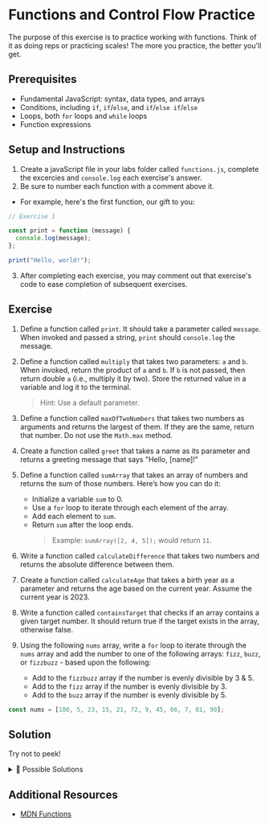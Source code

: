 # Functions and Control Flow Practice

The purpose of this exercise is to practice working with functions. Think of it as doing reps or practicing scales! The more you practice, the better you'll
get.

## Prerequisites

- Fundamental JavaScript: syntax, data types, and arrays
- Conditions, including `if`, `if`/`else`, and `if`/`else if`/`else`
- Loops, both `for` loops and `while` loops
- Function expressions

## Setup and Instructions

1. Create a javaScript file in your labs folder called `functions.js`, complete the excercies and `console.log` each exercise's answer.
2. Be sure to number each function with a comment above it.

- For example, here's the first function, our gift to you:

```js
// Exercise 1

const print = function (message) {
  console.log(message);
};

print("Hello, world!");
```

3. After completing each exercise, you may comment out that exercise's code to ease completion of subsequent exercises.

## Exercise

1. Define a function called `print`. It should take a parameter called `message`. When invoked and passed a string, `print` should `console.log` the message.

2. Define a function called `multiply` that takes two parameters: `a` and `b`. When invoked, return the product of `a` and `b`. If `b` is not passed, then return double `a` (i.e., multiply it by two). Store the returned value in a variable and log it to the terminal.

   > Hint: Use a default parameter.

3. Define a function called `maxOfTwoNumbers` that takes two numbers as arguments and returns the largest of them. If they are the same, return that number. Do not use the `Math.max` method.

4. Create a function called `greet` that takes a name as its parameter and returns a greeting message that says "Hello, [name]!"

5. Define a function called `sumArray` that takes an array of numbers and returns the sum of those numbers. Here’s how you can do it:

   - Initialize a variable `sum` to 0.
   - Use a `for` loop to iterate through each element of the array.
   - Add each element to `sum`.
   - Return `sum` after the loop ends.
     > Example: `sumArray([2, 4, 5]);` would return `11`.

6. Write a function called `calculateDifference` that takes two numbers and returns the absolute difference between them.

7. Create a function called `calculateAge` that takes a birth year as a parameter and returns the age based on the current year. Assume the current year is 2023.

8. Write a function called `containsTarget` that checks if an array contains a given target number. It should return true if the target exists in the array, otherwise false.

9. Using the following `nums` array, write a `for` loop to iterate through the `nums` array and add the number to one of the following arrays: `fizz`, `buzz`, or `fizzbuzz` - based upon the following:
   - Add to the `fizzbuzz` array if the number is evenly divisible by 3 & 5.
   - Add to the `fizz` array if the number is evenly divisible by 3.
   - Add to the `buzz` array if the number is evenly divisible by 5.

```js
const nums = [100, 5, 23, 15, 21, 72, 9, 45, 66, 7, 81, 90];
```

## Solution

Try not to peek!

<details>
<summary> 🔎 Possible Solutions</summary>

```js
// EXERCISE 1.
const print = function (message) {
  console.log(message);
};

// Example:
print("This is a test message.");

// EXERCISE 2.
const multiply = function (x, y = 2) {
  return x * y;
};

// Example:
console.log(multiply(5, 3)); // Output: 15
console.log(multiply(4)); // Output: 8

// EXERCISE 3.
const maxOfTwoNumbers = function (x, y) {
  if (x >= y) {
    return x;
  } else {
    return y;
  }
};

// Example:
console.log(maxOfTwoNumbers(5, 3)); // Output: 5
console.log(maxOfTwoNumbers(4, 7)); // Output: 7

// EXERCISE 4.
const greet = function (name) {
  return "Hello, " + name + "!";
};

// Example:
console.log(greet("Alice")); // Output: Hello, Alice!

// EXERCISE 5.
const sumArray = function (numbers) {
  let sum = 0;
  for (let i = 0; i < numbers.length; i++) {
    sum += numbers[i];
  }
  return sum;
};

// Example:
console.log(sumArray([2, 4, 5])); // Output: 11

// EXERCISE 6.
const calculateDifference = function (num1, num2) {
  return Math.abs(num1 - num2);
};

// Example:
console.log(calculateDifference(10, 6)); // Output: 4

// EXERCISE 7.
const calculateAge = function (birthYear) {
  return 2023 - birthYear;
};

// Example:
console.log(calculateAge(1990)); // Output: 33

// EXERCISE 8.
const containsTarget = function (array, target) {
  return array.includes(target);
};

// Example:
console.log(containsTarget([1, 2, 3, 4, 5], 3)); // Output: true
console.log(containsTarget([1, 2, 3, 4, 5], 6)); // Output: false

// EXERCISE 9.
const fizz = [];
const buzz = [];
const fizzbuzz = [];

for (let i = 0; i < nums.length; i++) {
  const num = nums[i];
  if (num % 3 === 0 && num % 5 === 0) {
    fizzbuzz.push(num);
  } else if (num % 3 === 0) {
    fizz.push(num);
  } else if (num % 5 === 0) {
    buzz.push(num);
  }
}

console.log("fizz:", fizz);
console.log("buzz:", buzz);
console.log("fizzbuzz:", fizzbuzz);
```

</details>

## Additional Resources

- [MDN Functions](https://developer.mozilla.org/en-US/docs/Web/JavaScript/Guide/Functions)
